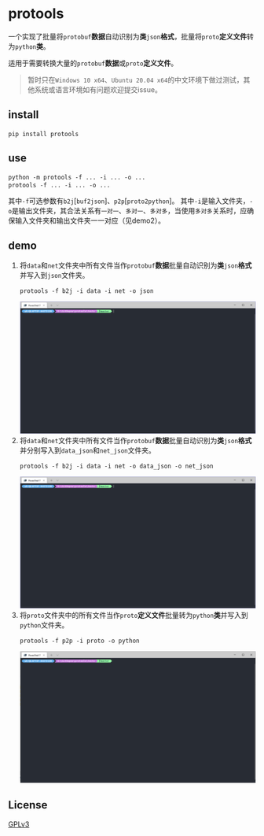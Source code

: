 # protools

一个实现了批量将`protobuf`**数据**自动识别为**类**`json`**格式**，批量将`proto`**定义文件**转为`python`**类**。

适用于需要转换大量的`protobuf`**数据**或`proto`**定义文件**。

> 暂时只在`Windows 10 x64`、`Ubuntu 20.04 x64`的中文环境下做过测试，其他系统或语言环境如有问题欢迎提交issue。

## install

```shell
pip install protools
```

## use

```shell
python -m protools -f ... -i ... -o ...
protools -f ... -i ... -o ...
```

其中`-f`可选参数有`b2j`[`buf2json`]、`p2p`[`proto2python`]。
其中`-i`是输入文件夹，`-o`是输出文件夹，其合法关系有`一对一`、`多对一`、`多对多`，当使用`多对多`关系时，应确保输入文件夹和输出文件夹一一对应（见demo2）。

## demo

1. 将`data`和`net`文件夹中所有文件当作`protobuf`**数据**批量自动识别为**类**`json`**格式**并写入到`json`文件夹。
   ```shell
   protools -f b2j -i data -i net -o json
   ```
   ![screenshot](screenshots/buf2json_m2o.gif "screenshot")
2. 将`data`和`net`文件夹中所有文件当作`protobuf`**数据**批量自动识别为**类**`json`**格式**并分别写入到`data_json`和`net_json`文件夹。
   ```shell
   protools -f b2j -i data -i net -o data_json -o net_json
   ```
   ![screenshot](screenshots/buf2json_m2m.gif "screenshot")
3. 将`proto`文件夹中的所有文件当作`proto`**定义文件**批量转为`python`**类**并写入到`python`文件夹。
   ```shell
   protools -f p2p -i proto -o python
   ```
   ![screenshot](screenshots/proto2python_o2o.gif "screenshot")

## License

[GPLv3](LICENSE)
